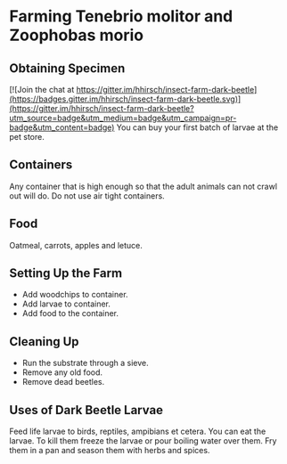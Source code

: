 # Farming Tenebrio molitor and Zoophobas morio
## Obtaining Specimen

[![Join the chat at https://gitter.im/hhirsch/insect-farm-dark-beetle](https://badges.gitter.im/hhirsch/insect-farm-dark-beetle.svg)](https://gitter.im/hhirsch/insect-farm-dark-beetle?utm_source=badge&utm_medium=badge&utm_campaign=pr-badge&utm_content=badge)
You can buy your first batch of larvae at the pet store.
## Containers
Any container that is high enough so that the adult animals can not crawl out will do. Do not use air tight containers.
## Food
Oatmeal, carrots, apples and letuce.
## Setting Up the Farm
- Add woodchips to container.
- Add larvae to container.
- Add food to the container.
## Cleaning Up
- Run the substrate through a sieve.
- Remove any old food.
- Remove dead beetles.
## Uses of Dark Beetle Larvae
Feed life larvae to birds, reptiles, ampibians et cetera.
You can eat the larvae. To kill them freeze the larvae or pour boiling water over them.
Fry them in a pan and season them with herbs and spices.
